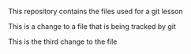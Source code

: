 This repository contains the files used for a git lesson

This is a change to a file that is being tracked by git

This is the third change to the file
